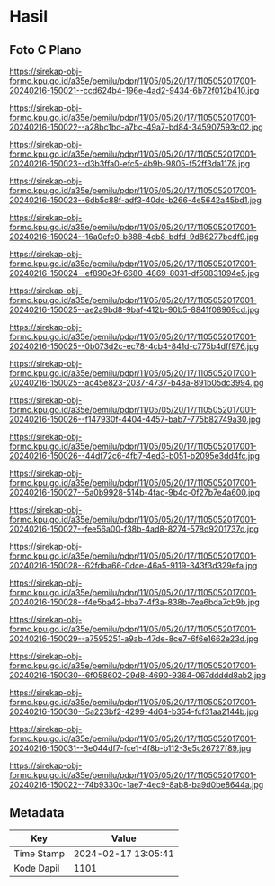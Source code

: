 # Hasil

## Foto C Plano

https://sirekap-obj-formc.kpu.go.id/a35e/pemilu/pdpr/11/05/05/20/17/1105052017001-20240216-150021--ccd624b4-196e-4ad2-9434-6b72f012b410.jpg

https://sirekap-obj-formc.kpu.go.id/a35e/pemilu/pdpr/11/05/05/20/17/1105052017001-20240216-150022--a28bc1bd-a7bc-49a7-bd84-345907593c02.jpg

https://sirekap-obj-formc.kpu.go.id/a35e/pemilu/pdpr/11/05/05/20/17/1105052017001-20240216-150023--d3b3ffa0-efc5-4b9b-9805-f52ff3da1178.jpg

https://sirekap-obj-formc.kpu.go.id/a35e/pemilu/pdpr/11/05/05/20/17/1105052017001-20240216-150023--6db5c88f-adf3-40dc-b266-4e5642a45bd1.jpg

https://sirekap-obj-formc.kpu.go.id/a35e/pemilu/pdpr/11/05/05/20/17/1105052017001-20240216-150024--16a0efc0-b888-4cb8-bdfd-9d86277bcdf9.jpg

https://sirekap-obj-formc.kpu.go.id/a35e/pemilu/pdpr/11/05/05/20/17/1105052017001-20240216-150024--ef890e3f-6680-4869-8031-df50831094e5.jpg

https://sirekap-obj-formc.kpu.go.id/a35e/pemilu/pdpr/11/05/05/20/17/1105052017001-20240216-150025--ae2a9bd8-9baf-412b-90b5-8841f08969cd.jpg

https://sirekap-obj-formc.kpu.go.id/a35e/pemilu/pdpr/11/05/05/20/17/1105052017001-20240216-150025--0b073d2c-ec78-4cb4-841d-c775b4dff976.jpg

https://sirekap-obj-formc.kpu.go.id/a35e/pemilu/pdpr/11/05/05/20/17/1105052017001-20240216-150025--ac45e823-2037-4737-b48a-891b05dc3994.jpg

https://sirekap-obj-formc.kpu.go.id/a35e/pemilu/pdpr/11/05/05/20/17/1105052017001-20240216-150026--f147930f-4404-4457-bab7-775b82749a30.jpg

https://sirekap-obj-formc.kpu.go.id/a35e/pemilu/pdpr/11/05/05/20/17/1105052017001-20240216-150026--44df72c6-4fb7-4ed3-b051-b2095e3dd4fc.jpg

https://sirekap-obj-formc.kpu.go.id/a35e/pemilu/pdpr/11/05/05/20/17/1105052017001-20240216-150027--5a0b9928-514b-4fac-9b4c-0f27b7e4a600.jpg

https://sirekap-obj-formc.kpu.go.id/a35e/pemilu/pdpr/11/05/05/20/17/1105052017001-20240216-150027--fee56a00-f38b-4ad8-8274-578d9201737d.jpg

https://sirekap-obj-formc.kpu.go.id/a35e/pemilu/pdpr/11/05/05/20/17/1105052017001-20240216-150028--62fdba66-0dce-46a5-9119-343f3d329efa.jpg

https://sirekap-obj-formc.kpu.go.id/a35e/pemilu/pdpr/11/05/05/20/17/1105052017001-20240216-150028--f4e5ba42-bba7-4f3a-838b-7ea6bda7cb9b.jpg

https://sirekap-obj-formc.kpu.go.id/a35e/pemilu/pdpr/11/05/05/20/17/1105052017001-20240216-150029--a7595251-a9ab-47de-8ce7-6f6e1662e23d.jpg

https://sirekap-obj-formc.kpu.go.id/a35e/pemilu/pdpr/11/05/05/20/17/1105052017001-20240216-150030--6f058602-29d8-4690-9364-067ddddd8ab2.jpg

https://sirekap-obj-formc.kpu.go.id/a35e/pemilu/pdpr/11/05/05/20/17/1105052017001-20240216-150030--5a223bf2-4299-4d64-b354-fcf31aa2144b.jpg

https://sirekap-obj-formc.kpu.go.id/a35e/pemilu/pdpr/11/05/05/20/17/1105052017001-20240216-150031--3e044df7-fce1-4f8b-b112-3e5c26727f89.jpg

https://sirekap-obj-formc.kpu.go.id/a35e/pemilu/pdpr/11/05/05/20/17/1105052017001-20240216-150022--74b9330c-1ae7-4ec9-8ab8-ba9d0be8644a.jpg


## Metadata

| Key        | Value               |
| ---------- | ------------------- |
| Time Stamp | 2024-02-17 13:05:41 |
| Kode Dapil | 1101                |



